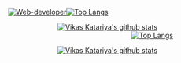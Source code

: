 
<article class="markdown-body entry-content container-lg f5" itemprop="text">


<p><a style="float: left;" style="margin-left: 100px;" target="_blank" rel="noopener noreferrer" href="https://ibb.co/tJVfnXR"><img src="https://i.ibb.co/9rQXBtP/Vikas.jpg" alt="Web-developer">      </a>
 
 <a target="_blank" rel="noopener noreferrer" href="https://camo.githubusercontent.com/097d1347fd5691619c5050f8b103583f9bfc208127d669e75e671c3858da0167/68747470733a2f2f6769746875622d726561646d652d73746174732e76657263656c2e6170702f6170692f746f702d6c616e67732f3f757365726e616d653d6b727573686e61746b686177616c65266c61796f75743d636f6d70616374"><img src="https://github-readme-stats.vercel.app/api/top-langs/?username=VikasJKatariya&show_icons=true&title_color=fff&icon_color=79ff97&text_color=efefef&bg_color=24292e" alt="Top Langs" data-canonical-src="https://github-readme-stats.vercel.app/api/top-langs/?username=VikasJKatariya&amp;layout=compact" style="max-width:100%;"></a></p>





</p>

  <p><a   style="margin-left: 100px;" target="_blank" rel="noopener noreferrer" href="https://camo.githubusercontent.com/12ca5c61117354d68aac79cb2e2d183f5f3810bd5acd11bef6b9c7696a06363c/68747470733a2f2f6769746875622d726561646d652d73746174732e76657263656c2e6170702f6170693f757365726e616d653d6b727573686e61746b686177616c652673686f775f69636f6e733d74727565"><img src="https://github-readme-stats.vercel.app/api?username=VikasJKatariya&show_icons=true&title_color=fff&icon_color=79ff97&text_color=efefef&bg_color=24292e" alt="Vikas Katariya's github stats" data-canonical-src="https://github-readme-stats.vercel.app/api?username=VikasJKatariy&amp;show_icons=true" style="max-width:100%;"></a> <a  style="margin-left: 250px;" target="_blank" rel="noopener noreferrer" href="https://camo.githubusercontent.com/097d1347fd5691619c5050f8b103583f9bfc208127d669e75e671c3858da0167/68747470733a2f2f6769746875622d726561646d652d73746174732e76657263656c2e6170702f6170692f746f702d6c616e67732f3f757365726e616d653d6b727573686e61746b686177616c65266c61796f75743d636f6d70616374"><img src="https://github-readme-stats.vercel.app/api/top-langs/?username=VikasJKatariya&layout=compact&show_icons=true&title_color=fff&icon_color=79ff97&text_color=efefef&bg_color=24292e" alt="Top Langs" data-canonical-src="https://github-readme-stats.vercel.app/api/top-langs/?username=VikasJKatariya&amp;layout=compact" style="max-width:100%;"></a>

<a   style="margin-left: 100px;" target="_blank" rel="noopener noreferrer" href="https://stackoverflow.com/users/11790356/vikas-katariya"><img src="https://stackoverflow.com/users/flair/11790356.png" alt="Vikas Katariya's github stats" data-canonical-src="https://github-readme-stats.vercel.app/api?username=VikasJKatariy&amp;show_icons=true" style="max-width:100%;"></a>


   
<a>

</p>

</article>
